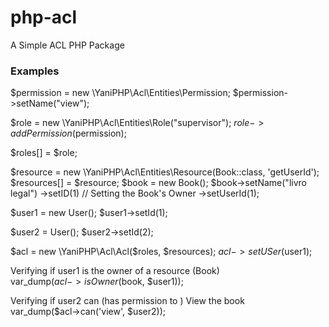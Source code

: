 # php-acl
A Simple ACL PHP Package




### Examples

$permission = new \YaniPHP\Acl\Entities\Permission;
$permission->setName("view");

$role = new \YaniPHP\Acl\Entities\Role("supervisor");
$role->addPermission($permission);

$roles[] = $role;

$resource = new \YaniPHP\Acl\Entities\Resource(Book::class, 'getUserId');
$resources[] = $resource;
$book = new Book();
$book->setName("livro legal")
     ->setID(1)
     // Setting the Book's Owner
     ->setUserId(1);

$user1  = new  User();
$user1->setId(1);

$user2  = User();
$user2->setId(2);

$acl = new \YaniPHP\Acl\Acl($roles, $resources);
$acl->setUSer($user1);

Verifying if user1 is the owner of a resource (Book)  
var_dump($acl->isOwner($book, $user1));

Verifying if user2 can (has permission to ) View the book  
var_dump($acl->can('view', $user2));

